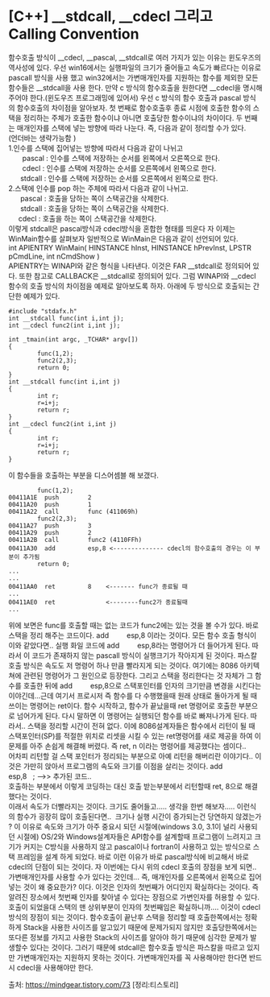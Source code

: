 # [C++] __stdcall, __cdecl 그리고 Calling Convention
  
함수호출 방식이 __cdecl, __pascal, __stdcall로 여러 가지가 있는 이유는 윈도우즈의 역사성에 있다. 우선 win16에서는 실행파일의 크기가 줄어들고 속도가 빠르다는 이유로 pascall 방식을 사용 했고 win32에서는 가변매개인자를 지원하는 함수를 제외한 모든 함수들은 __stdcall을 사용 한다. 만약 c 방식의 함수호출을 원한다면 __cdecl을 명시해 주어야 한다.(윈도우즈 프로그래밍에 있어서) 우선 c 방식의 함수 호출과 pascal 방식의 함수호출의 차이점을 알아보자. 첫 번째로 함수호출후 종료 시점에 호출한 함수의 스택을 정리하는 주체가 호출한 함수이냐 아니면 호출당한 함수이냐의 차이이다. 두 번째는 매개인자를 스택에 넣는 방향에 따라 나눈다. 즉, 다음과 같이 정리할 수가 있다.  
(언더바는 생략가능함 )  
1.인수를 스택에 집어넣는 방향에 따라서 다음과 같이 나뉘고  
       pascal : 인수를 스택에 저장하는 순서를 왼쪽에서 오른쪽으로 한다.  
       cdecl : 인수를 스택에 저장하는 순서를 오른쪽에서 왼쪽으로 한다.  
      stdcall : 인수를 스택에 저장하는 순서를 오른쪽에서 왼쪽으로 한다.  
2.스택에 인수를 pop 하는 주체에 따라서 다음과 같이 나뉘고.  
      pascal : 호출을 당하는 쪽이 스택공간을 삭제한다.  
      stdcall : 호출을 당하는 쪽이 스택공간을 삭제한다.  
     cdecl : 호출을 하는 쪽이 스택공간을 삭제한다.   
이렇게 stdcall은 pascal방식과 cdecl방식을 혼합한 형태를 띄운다 
자 이제는 WinMain함수를 살펴보자 일반적으로 WinMain은 다음과 같이 선언되어 있다.  
int APIENTRY WinMain( HINSTANCE hInst, HINSTANCE hPrevInst, LPSTR pCmdLine, int nCmdShow )  
APIENTRY는 WINAPI와 같은 형식을 나타낸다. 이것은 FAR __stdcall로 정의되어 있다. 또한 참고로 CALLBACK은 __stdcall로 정의되어 있다. 그럼 WINAPI와 __cdecl 함수의 호출 방식의 차이점을 예제로 알아보도록 하자. 아래에 두 방식으로 호출되는 간단한 예제가 있다.  
```
#include "stdafx.h"
int __stdcall func(int i,int j);
int __cdecl func2(int i,int j);

int _tmain(int argc, _TCHAR* argv[])
{
        func(1,2);
        func2(2,3);
        return 0;
}
int __stdcall func(int i,int j)
{
        int r;
        r=i+j;
        return r;
}
int __cdecl func2(int i,int j)
{
        int r;
        r=i+j;
        return r;
}

```

이 함수들을 호출하는 부분을 디스어셈블 해 보갰다.  

```
        func(1,2);
00411A1E  push        2    
00411A20  push        1    
00411A22  call        func (411069h) 
        func2(2,3);
00411A27  push        3    
00411A29  push        2    
00411A2B  call        func2 (4110FFh) 
00411A30  add         esp,8 <-------------- cdecl의 함수호출의 경우는 이 부분이 추가됨
        return 0;
...
...
00411AA0  ret         8    <------- func가 종료될 때 
...
00411AE0  ret              <--------func2가 종료될때
...
```
  

위에 보면은 func를 호출할 때는 없는 코드가 func2에는 있는 것을 볼 수가 있다. 바로 스택을 정리 해주는 코드이다. add         esp,8 이라는 것이다. 모든 함수 호출 형식이 이와 같았다면.. 실행 화일 코드에 add         esp,8라는 명령어가 더 들어가게 된다. 따라서 이 코드가 존재하지 않는 pascall 방식이 실행크기가 작아지게 된 것이다. 파스칼 호출 방식은 속도도 저 명령어 하나 만큼 빨라지게 되는 것이다. 여기에는 8086 아키텍쳐에 관련된 명령어가 그 원인으로 등장한다. 그리고 스택을 정리한다는 것 자체가 그 함수를 호출한 뒤에 add         esp,8으로 스택포인터를 인자의 크기만큼 변경을 시킨다는 이야긴데...근데 여기서 프로시저 즉 함수를 다 수행했을때 원래 상태로 돌아가게 될 때 쓰이는 명령어는 ret이다. 함수 시작하고, 함수가 끝났을때 ret 명령어로 호출한 부분으로 넘어가게 된다. 다시 말하면 이 명령어는 실행되던 함수를 바로 빠져나가게 된다. 따라서.. 스택을 정리할 시간이 전혀 없다. 이에 8086설계자들은 함수에서 리턴이 될 때 스택포인터(SP)를 적절한 위치로 리셋을 시킬 수 있는 ret명령어를 새로 제공을 하여 이 문제를 아주 손쉽게 해결해 버렸다. 즉 ret, n 이라는 명령어를 제공했다는 셈이다..   
어차피 리턴할 걸 스택 포인터가 정리되는 부분으로 아예 리턴을 해버리란 이야기다.. 이것은 가만히 앉아서 프로그램의 속도와 크기를 이점을 살리는 것이다. 
add         esp,8   ; -->> 추가된 코드..   
호출하는 부분에서 이렇게 코딩하는 대신 호출 받는부분에서 리턴할때 ret, 8으로 해결했다는 것이다.   
이래서 속도가 더빨라지는 것이다. 크기도 줄어들고..... 생각을 한번 해보자..... 이런식의 함수가 굉장히 많이 호출된다면..  크기나 실행 시간이 증가되는건 당연하지 않겠는가 ? 이 이유로 속도와 크기가 아주 중요시 되던 시절에(windows 3.0, 3.1이 널리 사용되던 시절에) OS/2와 Windows설계자들은 API함수를 설계할때 프로그램이 느려지고 크기가 커지는 C방식을 사용하지 않고 pascal이나 fortran이 사용하고 있는 방식으로 스택 프레임을 설계 하게 되었다. 바로 이런 이유가 바로 pascal방식에 비교해서 바로 cdecl의 단점이 되는 것이다. 자 이번에는 다시 위의 cdecl 호출의 장점을 보게 되면.. 가변매개인자를 사용할 수가 있다는 것인데... 즉, 매개인자를 오른쪽에서 왼쪽으로 집어 넣는 것이 왜 중요한가? 이다.
이것은 인자의 첫번째가 어디인지 확실하다는 것이다. 즉 알려진 장소에서 첫번째 인자를 찾아낼 수 있다는 장점으로 가변인자를 허용할 수 있다. 호출이 되었을대 스택의 맨 상위부분이 인자의 첫번째임은 확실하니까.... 이것이 cdecl방식의 장점이 되는 것이다. 함수호출이 끝난후 스택을 정리할 때 호출한쪽에서는 정확하게 Stack을 사용한 사이즈를 알고있기 때문에 문제가되지 않지만 호출당한쪽에서는 또다른 정보를 가지고 사용한 Stack의 사이즈를 알아야 하기 때문에 심각한 문제가 발생할수 있다는 것이다. 그러기 때문에 stdcall은 함수호출 방식은 파스칼을 따르고 있지만 가변매개인자는 지원하지 못하는 것이다. 가변매개인자를 꼭 사용해야만 한다면 반드시 cdecl을 사용해야만 한다.  


출처: https://mindgear.tistory.com/73 [정리:티스토리]
